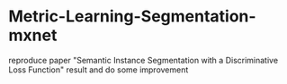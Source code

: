 # Metric-Learning-Segmentation-mxnet
reproduce paper "Semantic Instance Segmentation with a Discriminative Loss Function" result and do some improvement
